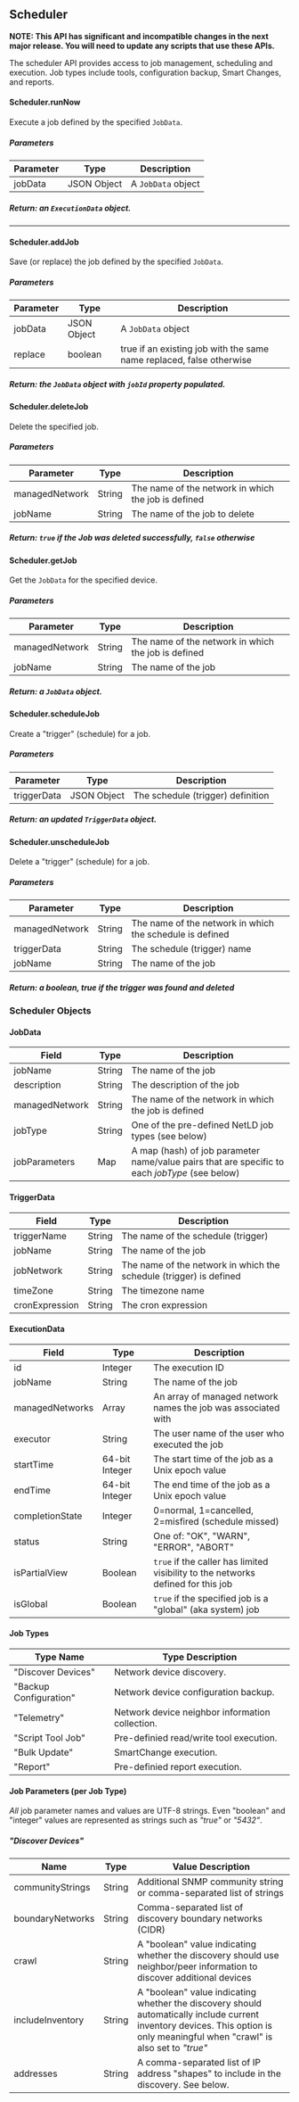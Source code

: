 ## Scheduler

**NOTE: This API has significant and incompatible changes in the next major release.  You will need to update any scripts that use these APIs.**

The scheduler API provides access to job management, scheduling and execution.  Job types include tools, configuration backup, Smart Changes, and reports.

#### Scheduler.runNow
Execute a job defined by the specified ``JobData``.

##### Parameters
| Parameter | Type    | Description |
| --------- | ------- | ----------- |
| jobData   | JSON Object | A ``JobData`` object |

##### Return: an ``ExecutionData`` object.

<hr>

#### Scheduler.addJob
Save (or replace) the job defined by the specified ``JobData``.

##### Parameters
| Parameter | Type         | Description |
| --------- | ------------ | ----------- |
| jobData   | JSON Object  | A ``JobData`` object |
| replace   | boolean      | true if an existing job with the same name replaced, false otherwise |

##### Return: the ``JobData`` object with ``jobId`` property populated.


#### Scheduler.deleteJob
Delete the specified job.

##### Parameters
| Parameter | Type    | Description |
| --------- | ------- | ----------- |
| managedNetwork | String | The name of the network in which the job is defined |
| jobName        | String | The name of the job to delete |

##### Return: ``true`` if the Job was deleted successfully, ``false`` otherwise


#### Scheduler.getJob
Get the ``JobData`` for the specified device.

##### Parameters
| Parameter | Type         | Description |
| --------- | ------------ | ----------- |
| managedNetwork | String | The name of the network in which the job is defined |
| jobName        | String | The name of the job |

##### Return: a ``JobData`` object.

<p class="vspacer"></p>

#### Scheduler.scheduleJob
Create a "trigger" (schedule) for a job.

##### Parameters
| Parameter | Type         | Description |
| --------- | ------------ | ----------- |
| triggerData | JSON Object | The schedule (trigger) definition |

##### Return: an updated ``TriggerData`` object.

<p class="vspacer"></p>

#### Scheduler.unscheduleJob
Delete a "trigger" (schedule) for a job.

##### Parameters
| Parameter | Type         | Description |
| --------- | ------------ | ----------- |
| managedNetwork | String | The name of the network in which the schedule is defined |
| triggerData    | String | The schedule (trigger) name |
| jobName        | String | The name of the job |

##### Return: a boolean, *true* if the trigger was found and deleted


### Scheduler Objects

#### JobData
| Field           | Type          | Description      |
| --------------- | ------------- | --------------   |
| jobName         | String  | The name of the job |
| description     | String  | The description of the job |
| managedNetwork  | String | The name of the network in which the job is defined |
| jobType         | String  | One of the pre-defined NetLD job types (see below) |
| jobParameters   | Map           | A map (hash) of job parameter name/value pairs that are specific to each *jobType* (see below) |

#### TriggerData
| Field           | Type          | Description      |
| --------------- | ------------- | --------------   |
| triggerName         | String  | The name of the schedule (trigger) |
| jobName         | String  | The name of the job |
| jobNetwork      | String  | The name of the network in which the schedule (trigger) is defined |
| timeZone        | String  | The timezone name |
| cronExpression  | String  | The cron expression |

#### ExecutionData
| Field            | Type         | Description      |
| ---------------- | ------------ | --------------   |
| id               | Integer      | The execution ID |
| jobName          | String  | The name of the job |
| managedNetworks  | Array         | An array of managed network names the job was associated with |
| executor         | String  | The user name of the user who executed the job |
| startTime        | 64-bit Integer  | The start time of the job as a Unix epoch value |
| endTime          | 64-bit Integer  | The end time of the job as a Unix epoch value |
| completionState  | Integer      | 0=normal, 1=cancelled, 2=misfired (schedule missed) |
| status           | String | One of: "OK", "WARN", "ERROR", "ABORT" |
| isPartialView    | Boolean       | ``true`` if the caller has limited visibility to the networks defined for this job |
| isGlobal         | Boolean       | ``true`` if the specified job is a "global" (aka system) job |


#### Job Types
| Type Name              | Type Description     |
| ---------------------- | -------------------  |
| "Discover Devices"     | Network device discovery. |
| "Backup Configuration" | Network device configuration backup. |
| "Telemetry"            | Network device neighbor information collection. |
| "Script Tool Job"      | Pre-definied read/write tool execution. |
| "Bulk Update"          | SmartChange execution. |
| "Report"               | Pre-definied report execution. |

#### Job Parameters (per Job Type)

*All* job parameter names and values are UTF-8 strings.  Even "boolean" and "integer" values are represented as strings such as *"true"* or *"5432"*.

##### "Discover Devices"
| Name             | Type           | Value Description      |
| ---------------- | -------------- | --------------------   |
| communityStrings | String   | Additional SNMP community string or comma-separated list of strings |
| boundaryNetworks | String   | Comma-separated list of discovery boundary networks (CIDR) |
| crawl            | String   | A "boolean" value indicating whether the discovery should use neighbor/peer information to discover additional devices |
| includeInventory | String   | A "boolean" value indicating whether the discovery should automatically include current inventory devices.  This option is only meaningful when "crawl" is also set to *"true"* |
| addresses        | String   | A comma-separated list of IP address "shapes" to include in the discovery.  See below. |
